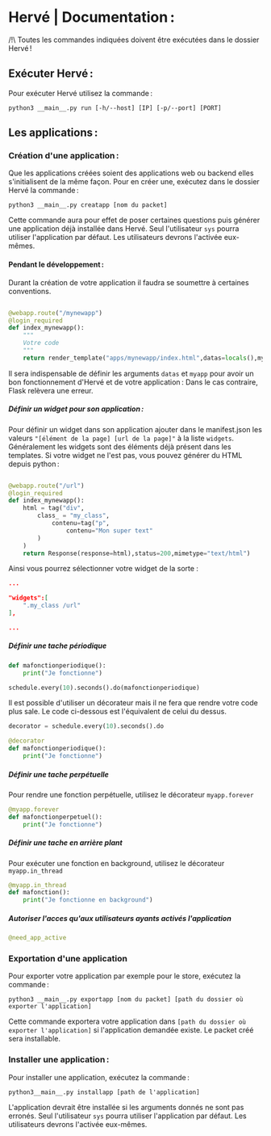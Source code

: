 # Hervé | Documentation :

/!\ Toutes les commandes indiquées doivent être exécutées dans le dossier Hervé !

## Exécuter Hervé :

Pour exécuter Hervé utilisez la commande :

```shell
python3 __main__.py run [-h/--host] [IP] [-p/--port] [PORT]
```

## Les applications :

### Création d'une application :


Que les applications créées soient des applications web ou backend elles s'initialisent de la même façon. Pour en créer une, exécutez dans le dossier Hervé la commande :

```shell
python3 __main__.py creatapp [nom du packet]
```

Cette commande aura pour effet de poser certaines questions puis générer une application déjà installée dans Hervé. Seul l'utilisateur `sys` pourra utiliser l'application par défaut. Les utilisateurs devrons l'activée eux-mêmes.

#### Pendant le développement :

Durant la création de votre application il faudra se soumettre à certaines conventions.

```python

@webapp.route("/mynewapp")
@login_required
def index_mynewapp():
	"""
	Votre code
	"""
	return render_template("apps/mynewapp/index.html",datas=locals(),myapp=myapp)
```

Il sera indispensable de définir les arguments `datas` et `myapp` pour avoir un bon fonctionnement d'Hervé et de votre application :
Dans le cas contraire, Flask relèvera une erreur.

##### Définir un widget pour son application :

Pour définir un widget dans son application ajouter dans le manifest.json les valeurs `"[élément de la page] [url de la page]"` à la liste `widgets`.
Généralement les widgets sont des éléments déjà présent dans les templates. Si votre widget ne l'est pas, vous pouvez générer du HTML depuis python :

```python

@webapp.route("/url")
@login_required
def index_mynewapp():
	html = tag("div",
		class_ = "my_class",
			contenu=tag("p",
				contenu="Mon super text"
		)
	)
	return Response(response=html),status=200,mimetype="text/html")
```

Ainsi vous pourrez sélectionner votre widget de la sorte :

```json
...

"widgets":[
	".my_class /url"
],

...
```

##### Définir une tache périodique

```python
def mafonctionperiodique():
	print("Je fonctionne")

schedule.every(10).seconds().do(mafonctionperiodique)

```
Il est possible d'utiliser un décorateur mais il ne fera que rendre votre code plus sale.
Le code ci-dessous est l'équivalent de celui du dessus.

```python
decorator = schedule.every(10).seconds().do

@decorator
def mafonctionperiodique():
	print("Je fonctionne")

```

##### Définir une tache perpétuelle

Pour rendre une fonction perpétuelle, utilisez le décorateur `myapp.forever`

```python
@myapp.forever
def mafonctionperpetuel():
	print("Je fonctionne")
```
##### Définir une tache en arrière plant

Pour exécuter une fonction en background, utilisez le décorateur `myapp.in_thread`

```python
@myapp.in_thread
def mafonction():
	print("Je fonctionne en background")
```

##### Autoriser l'acces qu'aux utilisateurs ayants activés l'application

```python
@need_app_active
```

### Exportation d'une application

Pour exporter votre application par exemple pour le store, exécutez la commande :

```python3 __main__.py exportapp [nom du packet] [path du dossier où exporter l'application] ```

Cette commande exportera votre application dans `[path du dossier où exporter l'application]` si l'application demandée existe. Le packet créé sera installable.

### Installer une application :

Pour installer une application, exécutez la commande :

```python3__main__.py installapp [path de l'application] ```

L'application devrait être installée si les arguments donnés ne sont pas erronés. Seul l'utilisateur `sys` pourra utiliser l'application par défaut. Les utilisateurs devrons l'activée eux-mêmes.